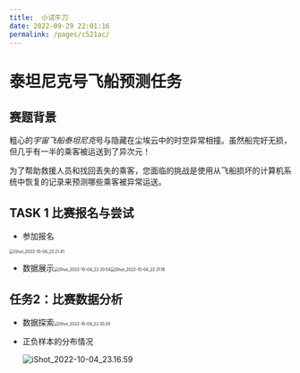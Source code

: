 ```yaml
---
title:  小试牛刀
date: 2022-09-29 22:01:16
permalink: /pages/c521ac/
---
```

# 泰坦尼克号飞船预测任务

## 赛题背景

粗心的*宇宙飞船泰坦尼克*号与隐藏在尘埃云中的时空异常相撞。虽然船完好无损，但几乎有一半的乘客被运送到了异次元！

为了帮助救援人员和找回丢失的乘客，您面临的挑战是使用从飞船损坏的计算机系统中恢复的记录来预测哪些乘客被异常运送。

## TASK 1 比赛报名与尝试

- 参加报名

<img src="https://cdn.jsdelivr.net/gh/crush598/image@main/AI/202210042224532.png" alt="iShot_2022-10-04_22.21.41" style="zoom:50%;" />

- 数据展示<img src="https://cdn.jsdelivr.net/gh/crush598/image@main/AI/202210042226046.png" alt="iShot_2022-10-04_22.20.54" style="zoom:50%;" /><img src="https://cdn.jsdelivr.net/gh/crush598/image@main/AI/202210042226452.png" alt="iShot_2022-10-04_22.21.16" style="zoom:50%;" />

## 任务2：比赛数据分析

- 数据探索<img src="https://cdn.jsdelivr.net/gh/crush598/image@main/AI/202210042230547.png" alt="iShot_2022-10-04_22.30.20" style="zoom:50%;" />

- 正负样本的分布情况

    ![iShot_2022-10-04_23.16.59](https://cdn.jsdelivr.net/gh/crush598/image@main/AI/202210042317743.png)
